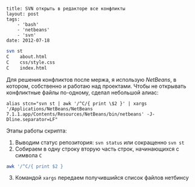 ```
title: SVN открыть в редакторе все конфликты
layout: post
tags:
    - 'bash'
    - 'netbeans'
    - 'svn'
date: 2012-07-18
```

```bash
svn st
C    about.html
C    css/style.css
C    index.html
```

Для решения конфликтов после мержа, я использую *NetBeans*, в котором, собственно и работаю над проектами. Чтобы не открывать конфликтные файлы по-одному, сделал небольшой алиас:

```
alias stcn="svn st | awk '/^C/{ print \$2 }' | xargs '/Applications/NetBeans/NetBeans 7.1.1.app/Contents/Resources/NetBeans/bin/netbeans' -J-Dline.separator=LF"
```

Этапы работы скрипта:
1.  Выводим статус репозитория: `svn status` или сокращенно `svn st`
2.  Собираем в одну строку вторую часть строк, начинающихся с символа `C`
```bash
awk '/^C/{ print $2 }
```
3.  Командой `xargs` передаем получившийся список файлов нетбинсу
